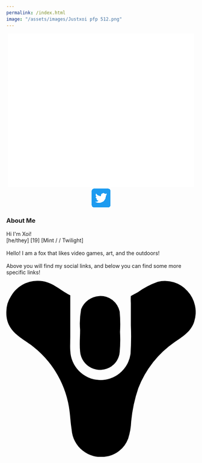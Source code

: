 ```yaml
---
permalink: /index.html
image: "/assets/images/Justxoi pfp 512.png"
---
```

<link rel="shortcut icon" type="image/x-icon" href="favicon.ico">

<div class="row" style="text-align:center">
    <a href="https://www.twitter.com/JustXoi" class="btn" target="_blank"><img class= "profile-icon" src="assets/images/Logo white.svg"></a>
    <a href="https://www.twitter.com/JustXoi" class="btn" target="_blank"><img src="assets/images/Twitter social icons - rounded square - blue.png"></a>
</div>

<body>
    <div style="text-align:left">
        <h3>
            About Me
        </h3>
    </div>
Hi I'm Xoi! <br>
[he/they] [19] [<span class="mint-gradient-text">Mint</span> / / <span class="twilight-gradient-text">Twilight</span>]<br>
<br>
Hello! I am a fox that likes video games, art, and the outdoors! <br>
<br>
Above you will find my social links, and below you can find some more specific links!<br>


<a to="https://destinytracker.com/destiny-2/profile/steam/4611686018467833109/overview" href="https://destinytracker.com/destiny-2/profile/steam/4611686018467833109/overview" data-v-72451c1e="" target="_blank"><svg xmlns="http://www.w3.org/2000/svg" viewBox="0 0 10.414 9.674" class="profile-icon" data-v-72451c1e=""><path d="M3.518.802v2.312c0 .242-.019.484 0 .726a1.665 1.665 0 003.312.186 14.5 14.5 0 00.019-1.581V1.23a2.725 2.725 0 010-.391s.3-.167.372-.2a4.4 4.4 0 011.1-.577 1.657 1.657 0 011.637.5 1.707 1.707 0 01.372 1.693c-.186.558-.651.819-1.1 1.135a5.442 5.442 0 00-1.972 2.512 7.915 7.915 0 00-.391 1.823 3.463 3.463 0 01-.167.949 1.538 1.538 0 01-1.247.986 1.614 1.614 0 01-1.86-1.47c-.056-.353-.074-.688-.112-1a5.361 5.361 0 00-2.028-3.591C.82 3.115-.035 2.78.002 1.699a1.554 1.554 0 01.26-.856A1.671 1.671 0 011.695.006c.781-.022 1.191.48 1.823.796z" data-v-72451c1e=""></path><path d="M5.118.84a1.073 1.073 0 011.116.856 7.412 7.412 0 01.019 1.116 7.369 7.369 0 01-.019 1.116 1.051 1.051 0 01-.465.781 1.1 1.1 0 01-1.712-.819c-.037-.409 0-.8 0-1.191a4.371 4.371 0 01.056-1.135A1.157 1.157 0 015.118.84z" data-v-72451c1e=""></path></svg></a>
</body>
